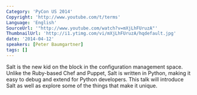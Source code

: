 ```yaml
---
Category: 'PyCon US 2014'
Copyright: 'http://www.youtube.com/t/terms'
Language: 'English'
SourceUrl: '"http://www.youtube.com/watch?v=mXjLhFUruzA"'
ThumbnailUrl: 'http://i1.ytimg.com/vi/mXjLhFUruzA/hqdefault.jpg'
date: '2014-04-12'
speakers: [Peter Baumgartner]
tags: []
---
```

Salt is the new kid on the block in the configuration management space. Unlike the Ruby-based Chef and Puppet, Salt is written in Python, making it easy to debug and extend for Python developers.  This talk will introduce Salt as well as explore some of the things that make it unique.